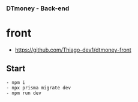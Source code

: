 ### DTmoney - Back-end
# front
   - https://github.com/Thiago-dev1/dtmoney-front
    
## Start   
    - npm i
    - npx prisma migrate dev
    - npm run dev